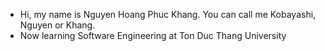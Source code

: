 - Hi, my name is Nguyen Hoang Phuc Khang. You can call me Kobayashi, Nguyen or Khang.
- Now learning Software Engineering at Ton Duc Thang University
